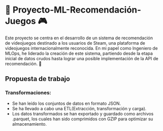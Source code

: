 # 🚀 Proyecto-ML-Recomendación-Juegos 🎮

Este proyecto se centra en el desarrollo de un sistema de recomendación de videojuegos destinado a los usuarios de Steam, una plataforma de videojuegos internacionalmente reconocida. En mi papel como Ingeniero de MLOps, he liderado la creación de este sistema, partiendo desde la etapa inicial de datos crudos hasta lograr una posible implementación de la API de recomendación. 👾

## Propuesta de trabajo
### Transformaciones:

- Se han leído los conjuntos de datos en formato JSON.
- Se ha llevado a cabo una ETL(Extracción, transformación y carga).
- Los datos transformados se han exportado y guardado como archivos .parquet, los cuales han sido comprimidos con GZIP para optimizar su almacenamiento.
